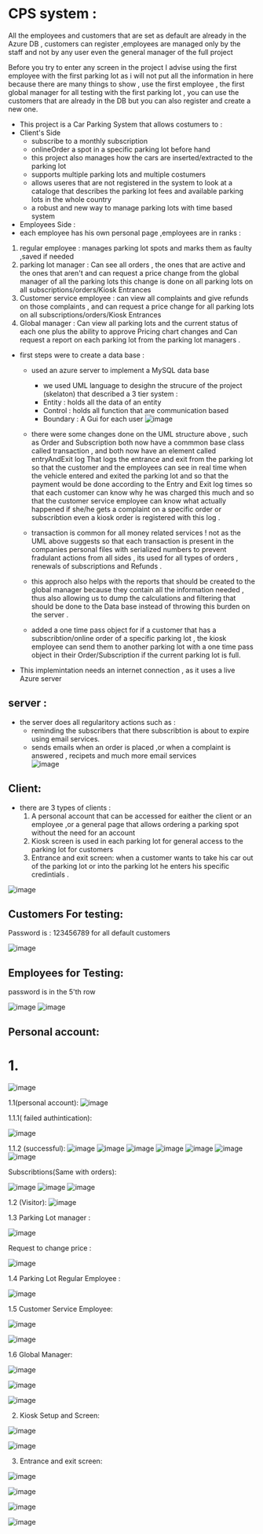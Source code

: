 # CPS system :

All the employees and customers that are set as default are already in the Azure DB , customers can register ,employees are managed only by the staff and not by any user even the general manager of the full project 

Before you try to enter any screen in the project I advise using the first employee with the first parking lot as i will not put all the information in here because there are many things to show , use the first employee , the first global manager for all testing with the first parking lot , you can use the customers that are already in the DB but you can also register and create a new one.


* This project is a Car Parking System that allows costumers to :
* Client's Side
   * subscribe to a monthly subscription
   * onlineOrder a spot in a specific parking lot before hand 
   * this project also manages how the cars are inserted/extracted to the parking lot 
   * supports multiple parking lots and multiple costumers 
   * allows useres that are not registered in the system to look at a cataloge that describes the parking lot fees and available parking lots in the whole country 
   * a robust and new way to manage parking lots with time based system 
 * Employees Side :
  * each employee has his own personal page ,employees are in ranks :
   1. regular employee : manages parking lot spots and marks them as faulty ,saved if needed 
   2. parking lot manager  : Can see all orders , the ones that are active and the ones that aren't and can request a price change from the global manager of all the parking lots this change is done on all parking lots on all subscriptions/orders/Kiosk Entrances 
   3. Customer service employee : can view all complaints and give refunds on those complaints , and can request a price change for all parking lots on all subscriptions/orders/Kiosk Entrances 
  4. Global manager : Can view all parking lots and the current status of each one plus the ability to approve Pricing chart changes and Can request a report on each parking lot from the parking lot managers .

* first steps were to create a data base :
   * used an azure server to implement a MySQL data base 
     * we used UML language to desighn the strucure of the project (skelaton) that described a 3 tier system :
      * Entity : holds all the data of an entity 
      * Control : holds all function that are communication based 
      * Boundary : A Gui for each user 
   ![image](https://github.com/AbednAboH/Car-Parking-System/assets/92520508/a3b8e905-a4df-4e91-80ac-b1d67fd35b42)

   * there were some changes done on the UML structure above , such as Order and Subscription both now have a commmon base class called transaction , and both now have an element called entryAndExit log That logs the entrance and exit from the parking lot so that the customer and the employees can see in real time when the vehicle entered and exited the parking lot and so that the payment would be done according to the Entry and Exit log times so that each customer can know why he was charged this much and so that the customer service employee can know what actually happened if she/he gets a complaint on a specific order or subscribtion even a kiosk order is registered with this log .
   
   * transaction is common for all money related services ! not as the UML above suggests so that each transaction is present in the companies personal files with serialized numbers to prevent fradulant actions from all sides , its used for all types of orders , renewals of subscriptions and Refunds .
   
   * this approch also helps with the reports that should be created to the global manager because they contain all the information needed , thus also allowing us to dump the calculations and filtering that should be done to the Data base instead of throwing this burden on the server .
   
   * added a one time pass object for if a customer that has a subscribtion/online order of a specific parking lot , the kiosk employee can send them to another parking lot with a one time pass object in their Order/Subscription if the current parking lot is full.
   
      
* This implemintation needs an internet connection , as it uses a live Azure server      

## server : 
   * the server does all regularitory actions such as :
     * reminding the subscribers that there subscribtion is about to expire using email services.
     * sends emails when an order is placed ,or when a complaint is answered , recipets and much more email services   
  ![image](https://github.com/AbednAboH/Car-Parking-System/assets/92520508/1dc2c4f8-7d24-4420-b561-4938dc4de730)

## Client:

  * there are 3 types of clients :
    1. A personal account that can be accessed for eaither the client or an employee ,or a general page that allows ordering a parking spot without the need for an account 
    2. Kiosk screen is used in each parking lot for general access to the parking lot for customers 
    3. Entrance and exit screen: when a customer wants to take his car out of the parking lot or into the parking lot he enters his specific credintials .
 
![image](https://github.com/AbednAboH/Car-Parking-System/assets/92520508/878217ca-c5b3-42de-bdda-50806d88cb98)

## Customers For testing:

Password is : 123456789 for all default customers

![image](https://github.com/AbednAboH/Car-Parking-System/assets/92520508/341449dd-5983-4f80-ad39-69f3342236da)

## Employees for Testing:
password is in the 5'th row

![image](https://github.com/AbednAboH/Car-Parking-System/assets/92520508/383a2c97-2260-48a8-9372-495e4099dbfa)
![image](https://github.com/AbednAboH/Car-Parking-System/assets/92520508/2b013350-8036-4c69-9afc-72f33d9b4b62)


## Personal account:


# 1.
 ![image](https://github.com/AbednAboH/Car-Parking-System/assets/92520508/2bbc4fca-48c6-4231-91b3-2bfc1508f77f)


 1.1(personal account):
    ![image](https://github.com/AbednAboH/Car-Parking-System/assets/92520508/b70774e0-a3e9-4920-8649-91a8105db026)
     
   1.1.1( failed authintication):
   
   ![image](https://github.com/AbednAboH/Car-Parking-System/assets/92520508/f956890f-98c8-4f88-a552-95df488debed)
   
   1.1.2 (successful):
   ![image](https://github.com/AbednAboH/Car-Parking-System/assets/92520508/290e7113-463e-4aef-8291-bcfbc744ebbc)
   ![image](https://github.com/AbednAboH/Car-Parking-System/assets/92520508/7eb44c61-5d25-471c-847d-22f461325520)
   ![image](https://github.com/AbednAboH/Car-Parking-System/assets/92520508/cdf4ac82-aece-484d-8617-7977e8d83ee7)
   ![image](https://github.com/AbednAboH/Car-Parking-System/assets/92520508/f330df9c-68e7-4c6b-bf8e-7a90a691b275)
   ![image](https://github.com/AbednAboH/Car-Parking-System/assets/92520508/3583b054-7789-4322-8217-7f9ec5e64707)
   ![image](https://github.com/AbednAboH/Car-Parking-System/assets/92520508/b71a2577-70c1-4a0d-aa90-5181b5a28a47)
   ![image](https://github.com/AbednAboH/Car-Parking-System/assets/92520508/3a8a1f3e-796c-41f5-a33f-c91ccf9f7822)
   
   Subscribtions(Same with orders):
   
   ![image](https://github.com/AbednAboH/Car-Parking-System/assets/92520508/de097786-6fab-4c6f-8f22-a74cd6460521)
   ![image](https://github.com/AbednAboH/Car-Parking-System/assets/92520508/d4431616-30c3-4f02-8013-04b93335b7e7)
   ![image](https://github.com/AbednAboH/Car-Parking-System/assets/92520508/b14ba568-5295-480a-a0c2-b69e7b5de8ab) 

 1.2 (Visitor): 
    ![image](https://github.com/AbednAboH/Car-Parking-System/assets/92520508/e6a2181d-dbdb-431d-aac8-a7514612ee2a)
    
 1.3 Parking Lot manager : 

  ![image](https://github.com/AbednAboH/Car-Parking-System/assets/92520508/c551f792-058f-430e-9138-689915bc88d5)

  
  Request to change price :
  
  ![image](https://github.com/AbednAboH/Car-Parking-System/assets/92520508/59958b30-e085-48d2-85b2-47d596aae676)

1.4 Parking Lot Regular Employee :

![image](https://github.com/AbednAboH/Car-Parking-System/assets/92520508/49adc874-fd92-4099-b668-20e9c2c3253d)

1.5 Customer Service Employee:

![image](https://github.com/AbednAboH/Car-Parking-System/assets/92520508/b5a86a0b-fb62-4110-ac87-770090f543c7)

![image](https://github.com/AbednAboH/Car-Parking-System/assets/92520508/c86b6257-3c37-4481-b26c-81741a613057)


1.6 Global Manager:

![image](https://github.com/AbednAboH/Car-Parking-System/assets/92520508/e92bb565-7727-49f5-8dcd-361078a8a16c)

![image](https://github.com/AbednAboH/Car-Parking-System/assets/92520508/aedd22b0-9116-4b11-9e85-e52216e054ba)

![image](https://github.com/AbednAboH/Car-Parking-System/assets/92520508/a7abf609-0ef8-44cb-800f-9f68e8a54540)


2. Kiosk Setup and Screen:

![image](https://github.com/AbednAboH/Car-Parking-System/assets/92520508/b86bc1c6-d7fd-492c-a3bb-144070b86ccd)

![image](https://github.com/AbednAboH/Car-Parking-System/assets/92520508/ae275be2-8f5e-46d7-8fbf-856130b5ce91)

3. Entrance and exit screen:

![image](https://github.com/AbednAboH/Car-Parking-System/assets/92520508/f6fc3c98-09f9-4db3-8641-51bd5c953b9b)

![image](https://github.com/AbednAboH/Car-Parking-System/assets/92520508/d1c8a8de-f15c-47d3-a4e5-40ecf6ecd429)

![image](https://github.com/AbednAboH/Car-Parking-System/assets/92520508/93b09f23-2f6b-406c-bbbb-0b57de928239)

![image](https://github.com/AbednAboH/Car-Parking-System/assets/92520508/2024078e-31cd-4263-b6da-bfb650333bb5)


